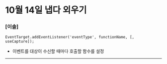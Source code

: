 # 10월 14일 냅다 외우기

### [이솔]

`EventTarget.addEventListener('eventType', functionName, [, useCapture]);`

- 이벤트를 대상이 수신할 때마다 호출할 함수를 설정
<hr>
